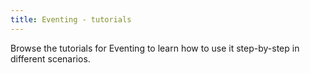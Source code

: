 ```yaml
---
title: Eventing - tutorials
---
```


Browse the tutorials for Eventing to learn how to use it step-by-step in different scenarios.
